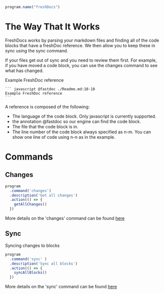 ``` javascript @fastdoc ./main.mjs:5-5
program.name("freshDocs")
```

# The Way That It Works
FreshDocs works by parsing your markdown files and finding all of the code blocks that have a freshDoc reference. We then allow you to keep these in sync using the sync command.

If your files get out of sync and you need to review them first. For example, if you have moved a code block, you can use the changes command to see what has changed.

Example FreshDoc reference
````
``` javascript @fastdoc ./Readme.md:10-10
Example FreshDoc reference
```
````

A reference is composed of the following:
- The language of the code block. Only javascript is currently supported.
- the annotation @fastdoc so our engine can find the code block.
- The file that the code block is in.
- The line number of the code block always specified as n-m. You can show one line of code using n-n as in the example.

# Commands
## Changes
``` javascript @fastdoc ./main.mjs:14-19
program
  .command('changes')
  .description('Get all changes')
  .action(() => {
    getAllChanges()
  })
```

More details on the 'changes' command can be found [here](./fast-docs-getFastDocBlockChanges.md)

## Sync
Syncing changes to blocks 
``` javascript @fastdoc ./main.mjs:7-12
program
  .command('sync' )
  .description('Sync all blocks')
  .action(() => {
    syncAllBlocks()
  })
```

More details on the 'sync' command can be found [here](./fast-docs-syncBlocks.md)